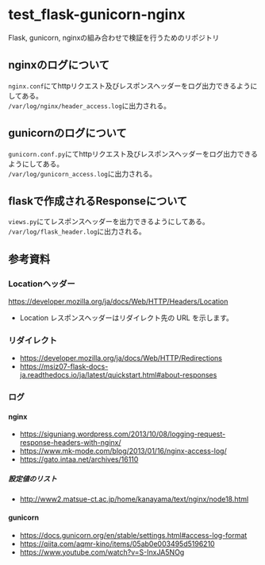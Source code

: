 # test_flask-gunicorn-nginx
Flask, gunicorn, nginxの組み合わせで検証を行うためのリポジトリ
## nginxのログについて
`nginx.conf`にてhttpリクエスト及びレスポンスヘッダーをログ出力できるようにしてある。<br>
`/var/log/nginx/header_access.log`に出力される。
## gunicornのログについて
`gunicorn.conf.py`にてhttpリクエスト及びレスポンスヘッダーをログ出力できるようにしてある。<br>
`/var/log/gunicorn_access.log`に出力される。
## flaskで作成されるResponseについて
`views.py`にてレスポンスヘッダーを出力できるようにしてある。<br>
`/var/log/flask_header.log`に出力される。
## 参考資料
### Locationヘッダー
https://developer.mozilla.org/ja/docs/Web/HTTP/Headers/Location
* Location レスポンスヘッダーはリダイレクト先の URL を示します。
### リダイレクト
* https://developer.mozilla.org/ja/docs/Web/HTTP/Redirections
* https://msiz07-flask-docs-ja.readthedocs.io/ja/latest/quickstart.html#about-responses
### ログ
#### nginx
* https://siguniang.wordpress.com/2013/10/08/logging-request-response-headers-with-nginx/
* https://www.mk-mode.com/blog/2013/01/16/nginx-access-log/
* https://gato.intaa.net/archives/16110
##### 設定値のリスト
* http://www2.matsue-ct.ac.jp/home/kanayama/text/nginx/node18.html
#### gunicorn
* https://docs.gunicorn.org/en/stable/settings.html#access-log-format
* https://qiita.com/aqmr-kino/items/05ab0e003495d5196210
* https://www.youtube.com/watch?v=S-InxJA5NOg
